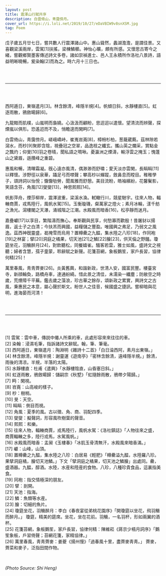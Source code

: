 ```yaml
---
layout: post
title: 震澤山行賦幷序
description: 白雲倚山，靑靄傍月。
cover_url: https://i.loli.net/2019/10/27/eDaVBIW9v8snXSM.jpg
tag: Poem
---
```


戊子歲五月廿七日，嘗共數人行震澤諸山中。惠山聳然，蠡湖澹澹，是謂佳景。又喜觀梁溪兩岸，雲駕[1]扶搖，梁棟鱗櫛。神怡心曠，頗有所感。又懷思古寄今之緒，嘗觀鄉賢墨客傳述詩文多卷，諸如崇禎進士、邑人王永積所作洛社八景詩，語益明晰曉暢，爰染翰[2]而為之。時六月十三日也。

&emsp;  
&emsp; 

---

&emsp;  
&emsp; 

西阿遁日，東嶺遣月[3]。林含餘清，峰隱半規[4]。帆傾日斜，水靜樓直[5]。虹逐雨散，鴉斂暘歸[6]。

九龍黯而肌樸，山嵐明而裊嬈。心汲汲而顧盼，思迢迢以遣懷。望清流而辨聲，探煙嵐以俱形。恐遙迢而不及，悄瞻遑而閑眄[7]。

白雲倚山，靑靄傍月。嵯峨嶠峙，崔嵬岧嶤[8]，樟枏杉柏，葱蘢葳蕤。茲林隙若瀉水，而杪[9]聚即含陰，視疊冠之空翠，品逸枝之纖玄。攜山英之爛采，賞點金之飄灼；仰旻[10]羽之卷晴，聞私語之啁啾。憂瀛洲之煙濤，輸浮雲之掩玉；愧蓬山之黛眉，遜攢峰之重碧。

惠風和暢，清暉霜凝。旣心遠亦風清，偶渺渺而舒嘯；愛天淡亦雲閑，長睊睊[11]以釋懷。涉野徑以泉華，躡足弓而噤聲；攀高杪以蟬蹤，斂鼻息而瞠目。稚稚學子，頌詩詞以怡悅；懨懨劬勞，聞風雅而舒憩。美目流盼，皓袖繽紛，花馨鬢影，笑語含芬，角風[12]燮燮[13]，神思熙熙[14]。

帆影萍舟，煙莎柳岸，震澤波重，梁溪水渙。軾轍行川，競星馳宇。往來人物，輻輳商賈，戎馬陸行，風帆水駕[15]。玉衡璇璣，粲萬家之燈火；素月冰輪，漾千舫之漁光。瀉樓閣之天瀑，涌城階之江潮。水殿風而暗香[16]，松亭靜而迷月。

嘉疊巘[17]以享目，繁階濤而撫心。奉斯觀與民享，何愁寡而歡殷！昔屠豺以揚眉，返士子之白清；今扶羔而興國，益糧儲之豐盈。唯國興之弗足，乃弱文之風逸。茲西神旣靈盛，曷掩雪而烏用？置樽罍之九醖，集水陸之八珍[18]，作同袍[19]之林宴；擘[20]洞庭之橘果，切天池[21]之鱗[22]膾[23]，供天倫之野饈。瓊筵坐花，羽觴醉月[24]，對飲聽松，同餐嬉雀。騷客若雲，雅士如風，盛詩文之視聽；婦者含慧，孺子童蒙，聆辭賦之新聲。花箋苔網，象板鵝笙，家戶長習，協律何精[25]！

萬里春風，靑靑薺麥[26]。炎黃舊輿，和諧新政，世清人安，國富民豐。樓臺宮寺，新顔輪奐，路橋舟車，達通紛綺。惜此景之清佳，未濡染一纖塵；防敝空之時歲，荒煙障千平蕪。鑑去歲之藻浪，珍古華之餘存，頌新政之累實，興詩文之古風，秉惠民之本意，屬心聲於斯文。盼世人之佳音，候國盛之捷訊。嘗柳暗與花明，進海晏而河清！

&emsp;  
&emsp; 

---

&emsp;  
&emsp; 

[1] 雲駕：雲中車，傳説中僊人所乘的車，此處形容來來往往的車。  
[2] 染翰：浸濕毛筆，指訴諸詩文辭賦。翰，筆、筆毫。  
[3] 西阿遁日，東嶺遣月：陶淵明《雜詩十二首》「白日淪西阿，素月出東嶺。」  
[4] 林含餘清，峰隱半規：謝靈運《遊南亭》「密林含餘清，遠峰隱半規。」餘清，雨後的清凉。半規，半落的太陽。  
[5] 水靜樓直：杜甫《遣興》「水靜樓陰直，山昏塞日斜。」  
[6] 虹逐雨散，鴉斂暘歸：儲嗣宗《秋墅》「虹隨餘雨散，鴉帶夕陽歸。」  
[7] 眄：閑視。  
[8] 岧嶤：山高峻的樣子。  
[9] 杪：樹梢。  
[10] 旻：天空。  
[11] 睊睊：側目而視。  
[12] 角風：夏季的風。古以徵、角、商、羽配四季。  
[13] 燮燮：擬聲詞，形容風吹樹葉的聲音。  
[14] 熙熙：和樂。  
[15] 往來人物，輻輳商賈，戎馬陸行，風帆水駕：《洛社鎮誌》「人物往來之盛，商賈輻輳之多，陸行戎馬，水駕風帆。」  
[16] 水殿風而暗香：孟昶《玉樓春》「冰肌玉骨清無汗，水殿風來暗香滿。」  
[17] 巘：山峰，山頂。  
[18] 置樽罍之九醖，集水陸之八珍：白居易《輕肥》「樽罍溢九醖，水陸羅八珍。果擘洞庭橘，膾切天池鱗。」下文「擘洞庭之橘果，切天池之鱗膾」出處同。罍，盛酒器。九醖，醇酒。水陸，水産和陸産的食物。八珍，八種珍貴食品，這裏指美食。  
[19] 同袍：指交情極深的朋友。  
[20] 擘：剖開。  
[21] 天池：指海。  
[22] 鱗：魚類等水産。  
[23] 膾：切細的魚片。  
[24] 瓊筵坐花，羽觴醉月：李白《春夜宴從弟桃花園序》「開瓊筵以坐花，飛羽觴而醉月。」 瓊筵，精美的筵席。坐花，坐在花前。羽觴，一名羽杯，形如兩翼的酒杯。  
[25] 花箋苔網，象板鵝笙，家戶長習，協律何精：陳維崧《蔣京少梧月詞序》「鵝笙象板，戶習倚聲；苔網花箋，家精協律。」  
[26] 萬里春風，靑靑薺麥：姜夔《揚州慢》「過春風十里，盡薺麥靑靑。」 薺麥，薺菜和麥子，泛指田間作物。

&emsp;  
&emsp;  
*(Photo Source: Shi Heng)*

